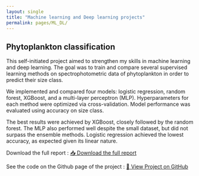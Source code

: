 ```yaml
---
layout: single
title: "Machine learning and Deep learning projects"
permalink: pages/ML_DL/
---
```


## Phytoplankton classification 
This self-initiated project aimed to strengthen my skills in machine learning and deep learning. The goal was to train and compare several supervised learning methods on spectrophotometric data of phytoplankton in order to predict their size class.

We implemented and compared four models: logistic regression, random forest, XGBoost, and a multi-layer perceptron (MLP). Hyperparameters for each method were optimized via cross-validation. Model performance was evaluated using accuracy on size class. 

The best results were achieved by XGBoost, closely followed by the random forest. The MLP also performed well despite the small dataset, but did not surpass the ensemble methods. Logistic regression achieved the lowest accuracy, as expected given its linear nature.

Download the full report : <a href="/assets/projet_MLDL.pdf" class="btn btn--primary" target="_blank">📥 Download the full report</a>

See the code on the Github page of the project : <a href="https://github.com/JulesMalavieille/Anticipate-Hopf-bifurcation" class="btn btn--primary" target="_blank">🔗 View Project on GitHub</a> 
